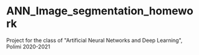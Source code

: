 # ANN_Image_segmentation_homework
Project for the class of "Artificial Neural Networks and Deep Learning", Polimi 2020-2021
